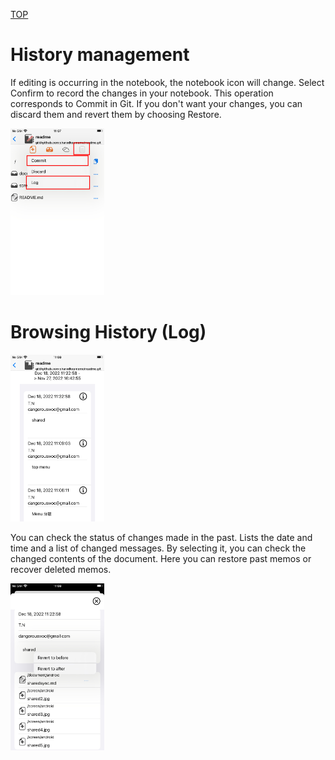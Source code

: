 [TOP](/document/iphone/topmenu.md)

# History management

If editing is occurring in the notebook, the notebook icon will change.
Select Confirm to record the changes in your notebook. This operation corresponds to Commit in Git.
If you don't want your changes, you can discard them and revert them by choosing Restore.

<img src="/screen/iphone/commit1.jpg" width="150" />

# Browsing History (Log)

<img src="/screen/iphone/log1.jpg" width="150" />

You can check the status of changes made in the past.
Lists the date and time and a list of changed messages.
By selecting it, you can check the changed contents of the document.
Here you can restore past memos or recover deleted memos.

<img src="/screen/iphone/log2.jpg" width="150" />
